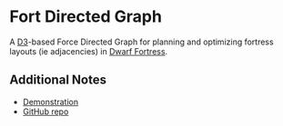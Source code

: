 # Fort Directed Graph

A [D3](https://d3js.org)-based Force Directed Graph for planning and optimizing fortress layouts (ie adjacencies) in [Dwarf Fortress](http://www.bay12games.com/dwarves/).

## Additional Notes

* [Demonstration](https://bl.ocks.org/weslord/355d8fdd7011f657b836d5591c9e30df)
* [GitHub repo](https://github.com/weslord/FortGraph)
